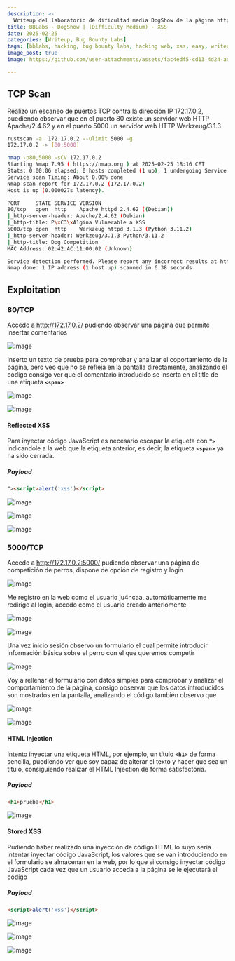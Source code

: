 ```yaml
---
description: >-
  Writeup del laboratorio de dificultad media DogShow de la página https://bugbountylabs.com/
title: BBLabs - DogShow | (Difficulty Medium) - XSS
date: 2025-02-25
categories: [Writeup, Bug Bounty Labs]
tags: [bblabs, hacking, bug bounty labs, hacking web, xss, easy, writeup, pentesting]
image_post: true
image: https://github.com/user-attachments/assets/fac4edf5-cd13-4d24-ad1e-bcd91f581873

---
```


## TCP Scan

Realizo un escaneo de puertos TCP contra la dirección IP 172.17.0.2, puediendo observar que en el puerto 80 existe un servidor web HTTP Apache/2.4.62 y en el puerto 5000 un servidor web HTTP Werkzeug/3.1.3

```bash
rustscan -a  172.17.0.2 --ulimit 5000 -g
172.17.0.2 -> [80,5000]
```

```bash
nmap -p80,5000 -sCV 172.17.0.2
Starting Nmap 7.95 ( https://nmap.org ) at 2025-02-25 18:16 CET
Stats: 0:00:06 elapsed; 0 hosts completed (1 up), 1 undergoing Service Scan
Service scan Timing: About 0.00% done
Nmap scan report for 172.17.0.2 (172.17.0.2)
Host is up (0.000027s latency).

PORT     STATE SERVICE VERSION
80/tcp   open  http    Apache httpd 2.4.62 ((Debian))
|_http-server-header: Apache/2.4.62 (Debian)
|_http-title: P\xC3\xA1gina Vulnerable a XSS
5000/tcp open  http    Werkzeug httpd 3.1.3 (Python 3.11.2)
|_http-server-header: Werkzeug/3.1.3 Python/3.11.2
|_http-title: Dog Competition
MAC Address: 02:42:AC:11:00:02 (Unknown)

Service detection performed. Please report any incorrect results at https://nmap.org/submit/ .
Nmap done: 1 IP address (1 host up) scanned in 6.38 seconds
```

## Exploitation

### 80/TCP

Accedo a http://172.17.0.2/ pudiendo observar una página que permite insertar comentarios

![image](https://github.com/user-attachments/assets/516d6665-4442-4a18-ba7f-c71936b13a42)

Inserto un texto de prueba para comprobar y analizar el coportamiento de la página, pero veo que no se refleja en la pantalla directamente, analizando el código consigo ver que el comentario introducido se inserta en el title de una etiqueta **`<span>`**

![image](https://github.com/user-attachments/assets/0fc66d88-3591-49e5-b4c0-7d9f11b77742)

![image](https://github.com/user-attachments/assets/548bd52e-c104-43bd-bb12-ce87c9db5335)

#### Reflected XSS

Para inyectar código JavaScript es necesario escapar la etiqueta con **`">`** indicandole a la web que la etiqueta anterior, es decir, la etiqueta **`<span>`** ya ha sido cerrada.

##### Payload

```html
"><script>alert('xss')</script>
```

![image](https://github.com/user-attachments/assets/2390222f-a518-403e-819f-13c405afed2c)

![image](https://github.com/user-attachments/assets/5532a377-314d-41be-8f42-897f8edc68e3)

![image](https://github.com/user-attachments/assets/df473b53-4c03-46eb-a306-107a43a3d162)

### 5000/TCP

Accedo a http://172.17.0.2:5000/ pudiendo observar una página de competición de perros, dispone de opción de registro y login

![image](https://github.com/user-attachments/assets/5b019a71-934a-4cdc-a4e7-631793001169)

Me registro en la web como el usuario ju4ncaa, automáticamente me redirige al login, accedo como el usuario creado anteriomente

![image](https://github.com/user-attachments/assets/9cad0a84-c3bb-4e58-b553-8dcc9a495b95)

![image](https://github.com/user-attachments/assets/a6f2036d-5430-4c54-a9f0-3a81274c1950)

Una vez inicio sesión observo un formulario el cual permite introducir información básica sobre el perro con el que queremos competir

![image](https://github.com/user-attachments/assets/4a33c027-0192-4661-94e2-21966a503054)

Voy a rellenar el formulario con datos simples para comprobar y analizar el comportamiento de la página, consigo observar que los datos introducidos son mostrados en la pantalla, analizando el código también observo que 

![image](https://github.com/user-attachments/assets/05a88c09-7169-4237-ab07-2221445ca95e)

![image](https://github.com/user-attachments/assets/5f6e3d5c-e998-469f-ad39-cb3192e6646c)

#### HTML Injection

Intento inyectar una etiqueta HTML, por ejemplo, un título **`<h1>`** de forma sencilla, puediendo ver que soy capaz de alterar el texto y hacer que sea un titulo, consiguiendo realizar el HTML Injection de forma satisfactoria.

##### Payload

```html
<h1>prueba</h1>
```

![image](https://github.com/user-attachments/assets/0376c63d-0e04-4404-944c-5b1cebc62d11)

#### Stored XSS

Pudiendo haber realizado una inyección de código HTML lo suyo sería intentar inyectar código JavaScript, los valores que se van introduciendo en el formulario se almacenan en la web, por lo que si consigo inyectar código JavaScript cada vez que un usuario acceda a la página se le ejecutará el código

##### Payload

```html
<script>alert('xss')</script>
```

![image](https://github.com/user-attachments/assets/d91f255a-6722-404e-aba4-474ff385fac2)

![image](https://github.com/user-attachments/assets/01d1cfcd-ccf1-4c52-a2f1-510e5a5e41a7)

![image](https://github.com/user-attachments/assets/e4dc1763-3146-4174-bf7f-74f911ec57dd)
